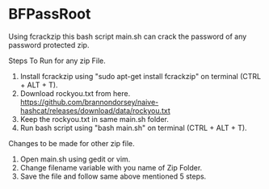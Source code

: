 # BFPassRoot
Using fcrackzip this bash script main.sh can crack the password of any password protected zip.

Steps To Run for any zip File.

1) Install fcrackzip using "sudo apt-get install fcrackzip" on terminal (CTRL + ALT + T).
2) Download rockyou.txt from here. https://github.com/brannondorsey/naive-hashcat/releases/download/data/rockyou.txt
3) Keep the rockyou.txt in same main.sh folder.
4) Run bash script using "bash main.sh" on terminal (CTRL + ALT + T).

Changes to be made for other zip file.

1) Open main.sh using gedit or vim.
2) Change filename variable with you name of Zip Folder.
3) Save the file and follow same above mentioned 5 steps.
